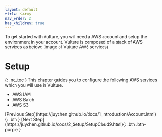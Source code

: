 ```yaml
---
layout: default
title: Setup
nav_order: 2
has_children: true
---
```


To get started with Vulture, you will need a AWS account and setup the environment in your account. Vulture is composed of a stack of AWS services as below:
(image of Vulture AWS services)

# Setup
{: .no_toc }
This chapter guides you to configure the following AWS services which you will use in Vulture. 
- AWS IAM
- AWS Batch
- AWS S3

<div class="code-example" markdown="1">
[Previous Step](https://juychen.github.io/docs/1_Introduction/Account.html){: .btn }
[Next Step](https://juychen.github.io/docs/2_Setup/SetupCloud9.html){: .btn .btn-purple }
</div>